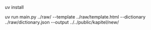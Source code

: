 uv install

uv run main.py ../raw/ --template ../raw/template.html --dictionary ../raw/dictionary.json --output ../../public/kapitel/new/
